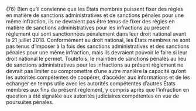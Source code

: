(76) Bien qu’il convienne que les États membres puissent fixer des règles en matière de sanctions administratives et de sanctions pénales pour une même infraction, ils ne devraient pas être tenus de fixer des règles en matière de sanctions administratives pour les infractions au présent règlement qui sont sanctionnées pénalement dans leur droit national avant le 21 juillet 2018. Conformément au droit national, les États membres ne sont pas tenus d’imposer à la fois des sanctions administratives et des sanctions pénales pour une même infraction, mais ils devraient pouvoir le faire si leur droit national le permet. Toutefois, le maintien de sanctions pénales au lieu de sanctions administratives pour les infractions au présent règlement ne devrait pas limiter ou compromettre d’une autre manière la capacité qu’ont les autorités compétentes de coopérer, d’accéder aux informations et de les échanger en temps utile avec les autorités compétentes d’autres États membres aux fins du présent règlement, y compris après que l’infraction en question a été signalée aux autorités judiciaires compétentes en vue de poursuites pénales.